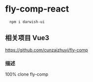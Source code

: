 # fly-comp-react

```
  npm i darwish-ui
```

## 相关项目 Vue3

<a>https://github.com/cunzaizhuyi/fly-comp<a>

### 描述

100% clone fly-comp
